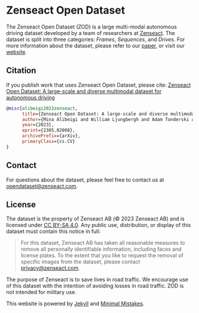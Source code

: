 # Zenseact Open Dataset
The Zenseact Open Dataset (ZOD) is a large multi-modal autonomous driving dataset developed by a team of researchers at [Zenseact](https://zenseact.com/). The dataset is split into three categories: *Frames*, *Sequences*, and *Drives*. For more information about the dataset, please refer to our [paper](https://arxiv.org/abs/2305.02008), or visit our [website](https://zod.zenseact.com).

## Citation
If you publish work that uses Zenseact Open Dataset, please cite: [Zenseact Open Dataset: A large-scale and diverse multimodal dataset for autonomous driving](https://arxiv.org/abs/2305.02008)

```bibtex
@misc{alibeigi2023zenseact,
      title={Zenseact Open Dataset: A large-scale and diverse multimodal dataset for autonomous driving},
      author={Mina Alibeigi and William Ljungbergh and Adam Tonderski and Georg Hess and Adam Lilja and Carl Lindstrom and Daria Motorniuk and Junsheng Fu and Jenny Widahl and Christoffer Petersson},
      year={2023},
      eprint={2305.02008},
      archivePrefix={arXiv},
      primaryClass={cs.CV}
}
```

## Contact
For questions about the dataset, please feel free to contact us at opendataset@zenseact.com.

## License
The dataset is the property of Zenseact AB (© 2023 Zenseact AB) and is licensed under [CC BY-SA 4.0](https://creativecommons.org/licenses/by-sa/4.0/). Any public use, distribution, or display of this dataset must contain this notice in full:

> For this dataset, Zenseact AB has taken all reasonable measures to remove all personally identifiable information, including faces and license plates. To the extent that you like to request the removal of specific images from the dataset, please contact [privacy@zenseact.com](mailto:privacy@zenseact.com).

The purpose of Zenseact is to save lives in road traffic. We encourage use of this dataset with the intention of avoiding losses in road traffic. ZOD is not intended for military use.

This website is powered by [Jekyll](https://jekyllrb.com/) and [Minimal Mistakes](https://mmistakes.github.io/minimal-mistakes/).